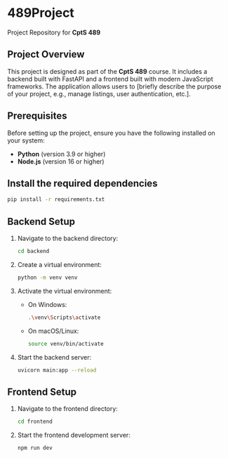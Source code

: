 # 489Project

Project Repository for **CptS 489**

## Project Overview

This project is designed as part of the **CptS 489** course. It includes a backend built with FastAPI and a frontend built with modern JavaScript frameworks. The application allows users to [briefly describe the purpose of your project, e.g., manage listings, user authentication, etc.].

## Prerequisites

Before setting up the project, ensure you have the following installed on your system:

- **Python** (version 3.9 or higher)
- **Node.js** (version 16 or higher)

## Install the required dependencies

```bash
pip install -r requirements.txt
```

## Backend Setup

1. Navigate to the backend directory:
   ```bash
   cd backend
   ```
2. Create a virtual environment:
   ```bash
   python -m venv venv
   ```
3. Activate the virtual environment:
   - On Windows:
     ```bash
     .\venv\Scripts\activate
     ```
   - On macOS/Linux:
     ```bash
     source venv/bin/activate
     ```
4. Start the backend server:

   ```bash
   uvicorn main:app --reload
   ```

## Frontend Setup

1. Navigate to the frontend directory:
   ```bash
   cd frontend
   ```
2. Start the frontend development server:
   ```bash
   npm run dev
   ```
